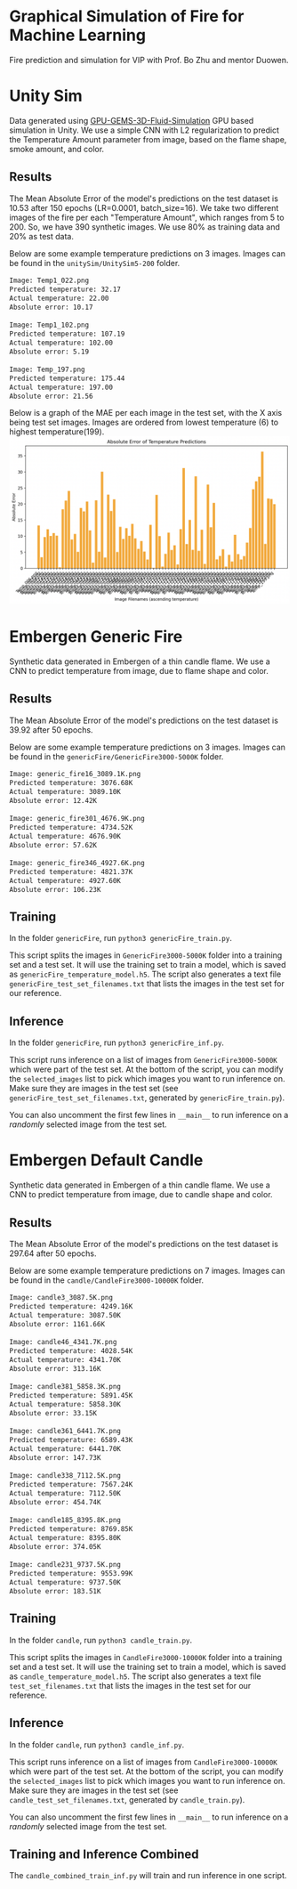 # Graphical Simulation of Fire for Machine Learning
Fire prediction and simulation for VIP with Prof. Bo Zhu and mentor Duowen.

# Unity Sim
Data generated using [GPU-GEMS-3D-Fluid-Simulation](https://github.com/Scrawk/GPU-GEMS-3D-Fluid-Simulation) GPU based simulation in Unity. We use a simple CNN with L2 regularization to predict the Temperature Amount parameter from image, based on the flame shape, smoke amount, and color.

## Results
The Mean Absolute Error of the model's predictions on the test dataset is 10.53 after 150 epochs (LR=0.0001, batch_size=16).
We take two different images of the fire per each "Temperature Amount", which ranges from 5 to 200. So, we have 390 synthetic images. We use 80% as training data and 20% as test data.

Below are some example temperature predictions on 3 images. Images can be found in the `unitySim/UnitySim5-200` folder.
```
Image: Temp1_022.png
Predicted temperature: 32.17
Actual temperature: 22.00
Absolute error: 10.17

Image: Temp1_102.png
Predicted temperature: 107.19
Actual temperature: 102.00
Absolute error: 5.19

Image: Temp_197.png
Predicted temperature: 175.44
Actual temperature: 197.00
Absolute error: 21.56
```

Below is a graph of the MAE per each image in the test set, with the X axis being test set images. Images are ordered from lowest temperature (6) to highest temperature(199).
![Test MAE Graph](unitySim/test_MAE_graph.png)


# Embergen Generic Fire
Synthetic data generated in Embergen of a thin candle flame. We use a CNN to predict temperature from image, due to flame shape and color.
## Results
The Mean Absolute Error of the model's predictions on the test dataset is 39.92 after 50 epochs.

Below are some example temperature predictions on 3 images. Images can be found in the `genericFire/GenericFire3000-5000K` folder.

```
Image: generic_fire16_3089.1K.png
Predicted temperature: 3076.68K
Actual temperature: 3089.10K
Absolute error: 12.42K

Image: generic_fire301_4676.9K.png
Predicted temperature: 4734.52K
Actual temperature: 4676.90K
Absolute error: 57.62K

Image: generic_fire346_4927.6K.png
Predicted temperature: 4821.37K
Actual temperature: 4927.60K
Absolute error: 106.23K
```


## Training
In the folder `genericFire`, run `python3 genericFire_train.py`.

This script splits the images in `GenericFire3000-5000K` folder into a training set and a test set. It will use the training set to train a model, which is saved as `genericFire_temperature_model.h5`. The script also generates a text file `genericFire_test_set_filenames.txt` that lists the images in the test set for our reference.

## Inference
In the folder `genericFire`, run `python3 genericFire_inf.py`.

This script runs inference on a list of images from `GenericFire3000-5000K` which were part of the test set. At the bottom of the script, you can modify the `selected_images` list to pick which images you want to run inference on. Make sure they are images in the test set (see `genericFire_test_set_filenames.txt`, generated by `genericFire_train.py`).

You can also uncomment the first few lines in `__main__` to run inference on a *randomly* selected image from the test set.


# Embergen Default Candle
Synthetic data generated in Embergen of a thin candle flame. We use a CNN to predict temperature from image, due to candle shape and color.

## Results
The Mean Absolute Error of the model's predictions on the test dataset is 297.64 after 50 epochs.

Below are some example temperature predictions on 7 images. Images can be found in the `candle/CandleFire3000-10000K` folder.

```
Image: candle3_3087.5K.png
Predicted temperature: 4249.16K
Actual temperature: 3087.50K
Absolute error: 1161.66K

Image: candle46_4341.7K.png
Predicted temperature: 4028.54K
Actual temperature: 4341.70K
Absolute error: 313.16K

Image: candle381_5858.3K.png
Predicted temperature: 5891.45K
Actual temperature: 5858.30K
Absolute error: 33.15K

Image: candle361_6441.7K.png
Predicted temperature: 6589.43K
Actual temperature: 6441.70K
Absolute error: 147.73K

Image: candle338_7112.5K.png
Predicted temperature: 7567.24K
Actual temperature: 7112.50K
Absolute error: 454.74K

Image: candle185_8395.8K.png
Predicted temperature: 8769.85K
Actual temperature: 8395.80K
Absolute error: 374.05K

Image: candle231_9737.5K.png
Predicted temperature: 9553.99K
Actual temperature: 9737.50K
Absolute error: 183.51K
```

## Training
In the folder `candle`, run `python3 candle_train.py`.

This script splits the images in `CandleFire3000-10000K` folder into a training set and a test set. It will use the training set to train a model, which is saved as `candle_temperature_model.h5`. The script also generates a text file `test_set_filenames.txt` that lists the images in the test set for our reference.

## Inference
In the folder `candle`, run `python3 candle_inf.py`.

This script runs inference on a list of images from `CandleFire3000-10000K` which were part of the test set. At the bottom of the script, you can modify the `selected_images` list to pick which images you want to run inference on. Make sure they are images in the test set (see `candle_test_set_filenames.txt`, generated by `candle_train.py`).

You can also uncomment the first few lines in `__main__` to run inference on a *randomly* selected image from the test set.

## Training and Inference Combined
The `candle_combined_train_inf.py` will train and run inference in one script.
